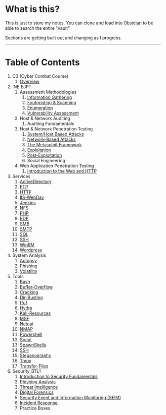 # What is this?

This is just to store my notes. You can clone and load into [Obsidian](https://obsidian.md/) to be able to search the entire "vault"

Sections are getting built out and changing as I progress.

---

# Table of Contents
1. C3 (Cyber Combat Course)
	1. [Overview](C3(Cyber_Combat_Course)/C3_Overview.md)
2. INE EJPT
	1. Assessment Methodologies
		1. [Information Gathering](/INE_EJPTv2/Assessment_Methodologies/Information_Gathering.md)
		2. [Footprinting & Scanning](/INE_EJPTv2/Assessment_Methodologies/Footprinting_Scanning.md)
		3. [Enumeration](/INE_EJPTv2/Assessment_Methodologies/Enumeration.md)
		4. [Vulnerability Assessment](/INE_EJPTv2/Assessment_Methodologies/Vulnerability_Assessment.md)
	2. Host & Network Auditing
		1. Auditing Fundamentals
	3. Host & Network Penetration Testing
		1. [System/Host Based Attacks](/INE_EJPTv2/Host_Network_Penetration_Testing/System_Host_Based_Attacks.md)
		2. [Network-Based Attacks](/INE_EJPTv2/Host_Network_Penetration_Testing/Network_Based_Attacks.md)
		3. [The Metasploit Framework](/INE_EJPTv2/Host_Network_Penetration_Testing/The_Metasploit_Framework.md)
		4. [Exploitation](/INE_EJPTv2/Host_Network_Penetration_Testing/Exploitation.md)
		5. [Post-Exploitation](/INE_EJPTv2/Host_Network_Penetration_Testing/Post_Exploitation.md)
		6. Social Engineering
	4. Web Application Penetration Testing
		1. [Introduction to the Web and HTTP](INE_EJPTv2/Web_and_HTTP.md)
3. Services
	1. [ActiveDirectory](Services/ActiveDirectory.md)
	2. [FTP](Services/FTP.md)
	3. [HTTP](Services/HTTP.md)
	4. [IIS-WebDav](Services/IIS-WebDav.md)
	5. [Jenkins](Services/Jenkins.md)
	6. [NFS](Services/NFS.md)
	7. [PHP](Services/PHP.md)
	8. [RDP](Services/RDP.md)
	9. [SMB](Services/SMB.md)
	10. [SMTP](Services/SMTP.md)
	11. [SQL](Services/SQL.md)
	12. [SSH](Services/SSH.md)
	13. [WinRM](Services/WinRM.md)
	14. [Wordpress](Services/Wordpress.md)
4. System Analysis
	1. [Autopsy](System_Analysis/Autopsy.md)
	2. [Phishing](System_Analysis/Phishing.md)
	3. [Volatility](System_Analysis/Volatility.md)
5. Tools
	1. [Bash](Tools/BASH.md)
	2. [Buffer-Overflow](Tools/Buffer-Overflow.md)
	3. [Cracking](Tools/Cracking.md)
	4. [Dir-Busting](Tools/Dir-Busting.md)
	5. [ffuf](Tools/ffuf.md)
	6. [Hydra](Tools/Hydra.md)
	7. [Kali-Resources](Tools/Kali-Resources.md)
	8. [MSF](Tools/MSF.md)
	9. [Netcat](Tools/Netcat.md)
	10. [NMAP](Tools/NMAP.md)
	11. [Powershell](Tools/Powershell.md)
	12. [Socat](Tools/Socat.md)
	13. [SpawnShells](Tools/SpawnShells.md)
	14. [SSH](Tools/SSH.md)
	15. [Steganography](Tools/Steganography.md)
	16. [Tmux](Tools/Tmux.md)
	17. [Transfer-Files](Tools/Transfer-Files.md)
6. Security_BTL1
	1. [Introduction to Security Fundamentals](Security_BTL1/BTL1.md#Security-Fundamentals)
	2. [Phishing Analysis](Security_BTL1/BTL1.md#Phishing-Analysis)
	3. [Threat Intelligence](Security_BTL1/BTL1.md#Threat-Inteligence)
	4. [Digital Forensics](Security_BTL1/BTL1.md#Digital-Forensics)
	5. [Security Event and Information Monitoring (SEIM)](Security_BTL1/BTL1.md#Security-Information-and-Event-Management)
	6. [Incident Response](Security_BTL1/BTL1.md#Incident-Response)
	7. Practice Boxes

